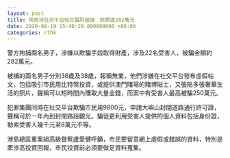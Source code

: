 ```yaml
---
layout: post
title: 兩男涉社交平台帖文騙財被捕　款額達282萬元
date: 2020-08-19 15:40:29.000000000 +08:00
categories: rthk
---
```


警方拘捕兩名男子，涉嫌以欺騙手段取得財產，涉及22名受害人，被騙金額約282萬元。

被捕的兩名男子分別36歲及38歲，報稱無業，他們涉嫌在社交平台發布虛假帖文，包括吸引市民用比特幣投資，或提供澳門賭場的賭博貼士，又張貼多張奢華生活的照片，聲稱可以短時間內賺取大量金錢，而案中有受害人最高被騙250萬元。

犯罪集團同時在社交平台欺騙市民用9800元，申請大嶼山封閉道路通行許可證，聲稱可於一年內到封閉路段觀光。騙徒更利用受害人提供的個人資料包括身份證，勒索受害人幾千元至8萬元不等。

港島總區重案組高級督察盧愛健呼籲，市民要留意網上虛假或錯誤的資料，特別是牽涉高投資回報，市民投資前必須要做足資料蒐集。

